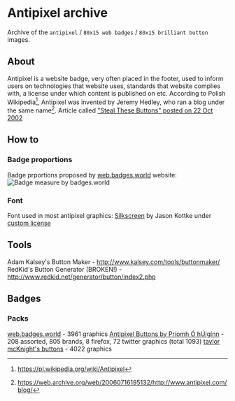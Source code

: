 # Antipixel archive
Archive of the `antipixel` / `80x15 web badges` / `80x15 brilliant button` images.

## About
Antipixel is a website badge, very often placed in the footer, used to inform users on technologies that website uses, standards that website complies with, a license under which content is published on etc.
According to Polish Wikipedia[^1], Antipixel was invented by Jeremy Hedley, who ran a blog under the same name[^2]. Article called ["Steal These Buttons" posted on 22 Oct 2002](https://web.archive.org/web/20130813132535/http://www.antipixel.com/blog/archives/2002/10/22/steal_these_buttons.html)

## How to
### Badge proportions
Badge prportions proposed by [web.badges.world](https://web.badges.world) website:
![Badge measure by badges.world](https://web.badges.world/badge-measure.png)

### Font
Font used in most antipixel graphics:
[Silkscreen](https://www.dafont.com/silkscreen.font) by Jason Kottke under [custom license](https://www.fontsquirrel.com/license/Silkscreen)

## Tools
Adam Kalsey's Button Maker - http://www.kalsey.com/tools/buttonmaker/
RedKid's Button Generator (BROKEN!) - http://www.redkid.net/generator/button/index2.php

## Badges

### Packs
[web.badges.world](https://web.badges.world/) - 3961 graphics
[Antipixel Buttons by Príomh Ó hÚigínn](https://dribbble.com/shots/997282-Antipixel-Buttons-80-x-15) - 208 assorted, 805 brands, 8 firefox, 72 twitter graphics (total 1093)
[taylor mcKnight's buttons](https://web.archive.org/web/20080220004411/http://gtmcknight.com/buttons/blogware.php) - 4022 graphics


[^1]: https://pl.wikipedia.org/wiki/Antipixel
[^2]: https://web.archive.org/web/20060716195132/http://www.antipixel.com/blog/
